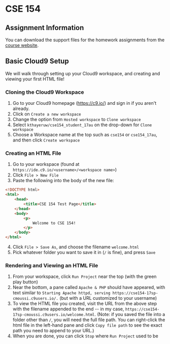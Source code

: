 # CSE 154

## Assignment Information

You can download the support files for the homework assignments from the [course
website](https://courses.cs.washington.edu/courses/cse154/17au/).

## Basic Cloud9 Setup

We will walk through setting up your Cloud9 workspace, and creating and viewing
your first HTML file!

### Cloning the Cloud9 Workspace

1. Go to your Cloud9 homepage (https://c9.io/) and sign in if you aren't already.
2. Click on `Create a new workspace`
3. Change the option from `Hosted workspace` to `Clone workspace`
4. Select `kthayeruw/cse154_student_17au` on the drop-down for `Clone workspace`
5. Choose a Workspace name at the top such as `cse154` or `cse154_17au`, and then click `Create workspace`

### Creating an HTML File

1. Go to your workspace (found at `https://ide.c9.io/<username>/<workspace name>`)
2. Click `File > New File`
3. Paste the following into the body of the new file:
```html
<!DOCTYPE html>
<html>
    <head>
        <title>CSE 154 Test Page</title>
    </head>
    <body>
        <p>
            Welcome to CSE 154!
        </p>
    </body>
</html>
```
4. Click `File > Save As`, and choose the filename `welcome.html`
5. Pick whatever folder you want to save it in (`/` is fine), and press `Save`

### Rendering and Viewing an HTML File

1. From your workspace, click `Run Project` near the top (with the green play button)
2. Near the bottom, a pane called `Apache & PHP` should have appeared, with text similar to `Starting Apache httpd, serving https://cse154-17sp-cmoussi.c9users.io/.` (but with a URL customized to your username)
3. To view the HTML file you created, visit the URL from the above step with the filename appended to the end -- in my case, `https://cse154-17sp-cmoussi.c9users.io/welcome.html`. (Note: if you saved the file into a folder other than `/`, you will need the full file path. You can right-click the html file in the left-hand pane and click `Copy file path` to see the exact path you need to append to your URL.)
4. When you are done, you can click `Stop` where `Run Project` used to be